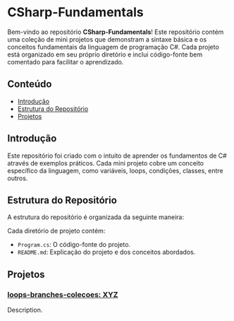 # CSharp-Fundamentals

Bem-vindo ao repositório **CSharp-Fundamentals**! Este repositório contém uma coleção de mini projetos que demonstram a sintaxe básica e os conceitos fundamentais da linguagem de programação C#. Cada projeto está organizado em seu próprio diretório e inclui código-fonte bem comentado para facilitar o aprendizado.

## Conteúdo

- [Introdução](#introdução)
- [Estrutura do Repositório](#estrutura-do-repositório)
- [Projetos](#projetos)
 
## Introdução

Este repositório foi criado com o intuito de aprender os fundamentos de C# através de exemplos práticos. Cada mini projeto cobre um conceito específico da linguagem, como variáveis, loops, condições, classes, entre outros.

## Estrutura do Repositório

A estrutura do repositório é organizada da seguinte maneira:

Cada diretório de projeto contém:
- `Program.cs`: O código-fonte do projeto.
- `README.md`: Explicação do projeto e dos conceitos abordados.

## Projetos

### [loops-branches-colecoes: XYZ](loops-branches-colecoes/README.md)
Description.





